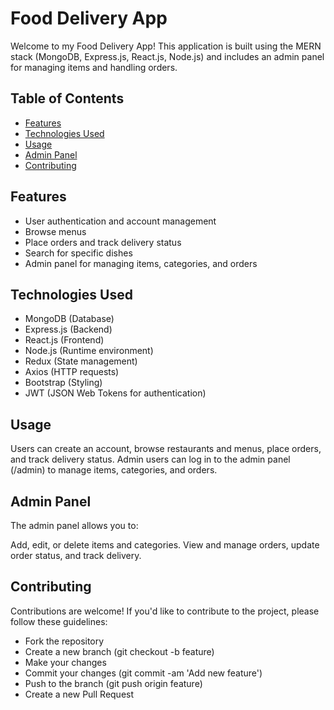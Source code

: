 # Food Delivery App

Welcome to my Food Delivery App! This application is built using the MERN stack (MongoDB, Express.js, React.js, Node.js) and includes an admin panel for managing items and handling orders.

## Table of Contents

- [Features](#features)
- [Technologies Used](#technologies-used)
- [Usage](#usage)
- [Admin Panel](#admin-panel)
- [Contributing](#contributing)


## Features

- User authentication and account management
- Browse menus
- Place orders and track delivery status
- Search for specific dishes 
- Admin panel for managing items, categories, and orders

## Technologies Used

- MongoDB (Database)
- Express.js (Backend)
- React.js (Frontend)
- Node.js (Runtime environment)
- Redux (State management)
- Axios (HTTP requests)
- Bootstrap (Styling)
- JWT (JSON Web Tokens for authentication)


## Usage
Users can create an account, browse restaurants and menus, place orders, and track delivery status.
Admin users can log in to the admin panel (/admin) to manage items, categories, and orders.

## Admin Panel
The admin panel allows you to:

Add, edit, or delete items and categories.
View and manage orders, update order status, and track delivery.

## Contributing
Contributions are welcome! If you'd like to contribute to the project, please follow these guidelines:

- Fork the repository
- Create a new branch (git checkout -b feature)
- Make your changes
- Commit your changes (git commit -am 'Add new feature')
- Push to the branch (git push origin feature)
- Create a new Pull Request
